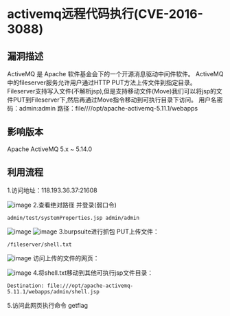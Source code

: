 # activemq远程代码执行(CVE-2016-3088)
## 漏洞描述
ActiveMQ 是 Apache 软件基金会下的一个开源消息驱动中间件软件。 ActiveMQ中的fileserver服务允许用户通过HTTP PUT方法上传文件到指定目录。Fileserver支持写入文件(不解析jsp),但是支持移动文件(Move)我们可以将jsp的文件PUT到Fileserver下,然后再通过Move指令移动到可执行目录下访问。 用户名密码：admin:admin 路径：file////opt/apache-activemq-5.11.1/webapps

## 影响版本
Apache ActiveMQ 5.x ~ 5.14.0

## 利用流程
1.访问地址：118.193.36.37:21608

![image]()
2.查看绝对路径 并登录(弱口令) 
```
admin/test/systemProperties.jsp	admin/admin

```
![image]()
![image]()
3.burpsuite进行抓包 PUT上传文件：
```
/fileserver/shell.txt
```
![image]()
访问上传的文件的网页：

![image]()
4.将shell.txt移动到其他可执行jsp文件目录：
```
Destination: file:///opt/apache-activemq-5.11.1/webapps/admin/shell.jsp
```
5.访问此网页执行命令
getflag
